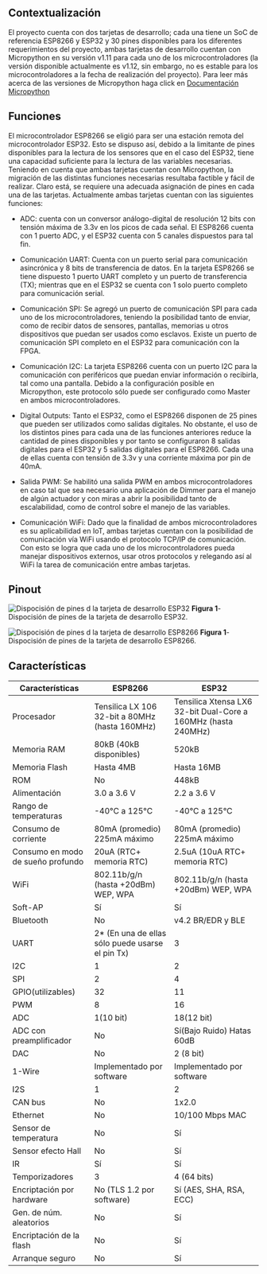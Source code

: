 ## Contextualización

El proyecto cuenta con dos tarjetas de desarrollo; cada una tiene un SoC de referencia ESP8266 y ESP32 y 30 pines disponibles para los diferentes requerimientos del proyecto, ambas tarjetas de desarrollo cuentan con Micropython en su versión v1.11 para cada uno de los microcontroladores (la versión disponible actualmente es v1.12, sin embargo, no es estable para los microcontroladores a la fecha de realización del proyecto).
Para leer más acerca de las versiones de Micropython haga click en [Documentación Micropython](https://docs.micropython.org/en/latest/index.html)

## Funciones

El microcontrolador ESP8266 se eligió para ser una estación remota del microcontrolador ESP32. Esto se dispuso así, debido a la limitante de pines disponibles para la lectura de los sensores que en el caso del ESP32, tiene una capacidad suficiente para la lectura de las variables necesarias.
Teniendo en cuenta que ambas tarjetas cuentan con Micropython, la migración de las distintas funciones necesarias resultaba factible y fácil de realizar. Claro está, se requiere una adecuada asignación de pines en cada una de las tarjetas.
Actualmente ambas tarjetas cuentan con las siguientes funciones:

- ADC: cuenta con un conversor análogo-digital de resolución 12 bits con tensión máxima de 3.3v en los picos de cada señal. El ESP8266 cuenta con 1 puerto ADC, y el ESP32 cuenta con 5 canales dispuestos para tal fin.

- Comunicación UART: Cuenta con un puerto serial para comunicación asincrónica y 8 bits de transferencia de datos. En la tarjeta ESP8266 se tiene dispuesto 1 puerto UART completo y un puerto de transferencia (TX); mientras que en el ESP32 se cuenta con 1 solo puerto completo para comunicación serial.

- Comunicación SPI: Se agregó un puerto de comunicación SPI para cada uno de los microcontroladores, teniendo la posibilidad tanto de enviar, como de recibir datos de sensores, pantallas, memorias u otros dispositivos que puedan ser usados como esclavos. Existe un puerto de comunicación SPI completo en el ESP32 para comunicación con la FPGA.

- Comunicación I2C: La tarjeta ESP8266 cuenta con un puerto I2C para la comunicación con periféricos que puedan enviar información o recibirla, tal como una pantalla. Debido a la configuración posible en Micropython, este protocolo sólo puede ser configurado como Master en ambos microcontroladores.

- Digital Outputs: Tanto el ESP32, como el ESP8266 disponen de 25 pines que pueden ser utilizados como salidas digitales. No obstante, el uso de los distintos pines para cada una de las funciones anteriores reduce la cantidad de pines disponibles y por tanto se configuraron 8 salidas digitales para el ESP32 y 5 salidas digitales para el ESP8266. Cada una de ellas cuenta con tensión de 3.3v y una corriente máxima por pin de 40mA.

- Salida PWM: Se habilitó una salida PWM en ambos microcontroladores en caso tal que sea necesario una aplicación de Dimmer para el manejo de algún actuador y con miras a abrir la posibilidad tanto de escalabilidad, como de control sobre el manejo de las variables.

- Comunicación WiFi: Dado que la finalidad de ambos microcontroladores es su aplicabilidad en IoT, ambas tarjetas cuentan con la posibilidad de comunicación vía WiFi usando el protocolo TCP/IP de comunicación. Con esto se logra que cada uno de los microcontroladores pueda manejar dispositivos externos, usar otros protocolos y relegando así al WiFi la tarea de comunicación entre ambas tarjetas.

## Pinout

![Dispocisión de pines d la tarjeta de desarrollo ESP32](ESP32pinout.png)
**Figura 1**-Dispocisión de pines de la tarjeta de desarrollo ESP32.

![Dispocisión de pines d la tarjeta de desarrollo ESP8266](ESP8266pinout.png)
**Figura 1**-Dispocisión de pines de la tarjeta de desarrollo ESP8266.

## Características

|Características|ESP8266|ESP32|
|--|--|--|
|Procesador|Tensilica LX 106 32-bit a 80MHz (hasta 160MHz)|Tensilica Xtensa LX6 32-bit Dual-Core a 160MHz (hasta 240MHz)|
|Memoria RAM|80kB (40kB disponibles)|520kB|
|Memoria Flash|Hasta 4MB|Hasta 16MB|
|ROM|No|448kB|
|Alimentación| 3.0 a 3.6 V|2.2 a 3.6 V|
|Rango de temperaturas|-40°C a 125°C|-40°C a 125°C|
|Consumo de corriente|80mA (promedio) 225mA máximo|80mA (promedio) 225mA máximo|
|Consumo en modo de sueño profundo|20uA (RTC+ memoria RTC)|2.5uA (10uA RTC+ memoria RTC)|
|WiFi|802.11b/g/n (hasta +20dBm) WEP, WPA|802.11b/g/n (hasta +20dBm) WEP, WPA|
|Soft-AP|Sí|Sí|
|Bluetooth|No|v4.2 BR/EDR y BLE|
|UART|2* (En una de ellas sólo puede usarse el pin Tx)|3|
|I2C|1|2|
|SPI|2|4|
|GPIO(utilizables)|32|11|
|PWM|8|16|
|ADC|1(10 bit)|18(12 bit)|
|ADC con preamplificador|No|Sí(Bajo Ruido) Hatas 60dB|
|DAC|No|2 (8 bit)|
|1-Wire|Implementado por software|Implementado por software|
|I2S|1|2|
|CAN bus|No|1x2.0|
|Ethernet|No|10/100 Mbps MAC|
|Sensor de temperatura|No|Sí|
|Sensor efecto Hall|No|Sí|
|IR|Sí|Sí|
|Temporizadores|3|4 (64 bits)|
|Encriptación por hardware|No (TLS 1.2 por software)|Sí (AES, SHA, RSA, ECC)|
|Gen. de núm. aleatorios|No|Sí|
|Encriptación de la flash|No|Sí|
|Arranque seguro|No|Sí|
